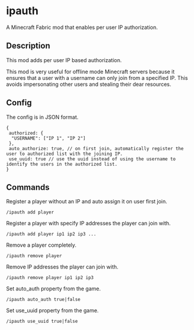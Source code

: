 # ipauth
 A Minecraft Fabric mod that enables per user IP authorization.

## Description

This mod adds per user IP based authorization.

This mod is very useful for offline mode Minecraft servers because it ensures that a user with a username can only join from a specified IP. This avoids impersonating other users and stealing their dear resources. 

## Config

The config is in JSON format.

```jsonc
{
 authorized: {
  "USERNAME": ["IP 1", "IP 2"]
 },
 auto_authorize: true, // on first join, automatically register the user to authorized list with the joining IP.
 use_uuid: true // use the uuid instead of using the username to identify the users in the authorized list.
}
```

## Commands

Register a player without an IP and auto assign it on user first join.
```
/ipauth add player
```
Register a player with specify IP addresses the player can join with.
```
/ipauth add player ip1 ip2 ip3 ...
```
Remove a player completely.
```
/ipauth remove player
```
Remove IP addresses the player can join with.
```
/ipauth remove player ip1 ip2 ip3
```
Set auto_auth property from the game.
```
/ipauth auto_auth true|false
```
Set use_uuid property from the game.
```
/ipauth use_uuid true|false
```

